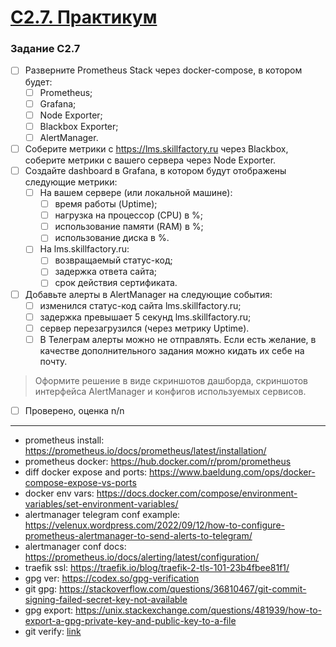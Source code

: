 # [C2.7. Практикум](https://lms.skillfactory.ru/courses/course-v1:SkillFactory+DEVOPS-3.0+2021/courseware/e74c0a6b77f2436d9a308575e12d6e51/bfa1e57e5a6e4fe1acb1694cfde942e4/8?activate_block_id=block-v1%3ASkillFactory%2BDEVOPS-3.0%2B2021%2Btype%40vertical%2Bblock%40510d3b6a4c56463a839cff42daef060c)

### Задание C2.7
- [ ] Разверните Prometheus Stack через docker-compose, в котором будет:
    - [ ] Prometheus;
    - [ ] Grafana;
    - [ ] Node Exporter;
    - [ ] Blackbox Exporter;
    - [ ] AlertManager.
- [ ] Соберите метрики с https://lms.skillfactory.ru через Blackbox, соберите метрики с вашего сервера через Node Exporter.
- [ ] Создайте dashboard в Grafana, в котором будут отображены следующие метрики:
    - [ ] На вашем сервере (или локальной машине):
        - [ ] время работы (Uptime);
        - [ ] нагрузка на процессор (CPU) в %;
        - [ ] использование памяти (RAM) в %;
        - [ ] использование диска в %.
    - [ ] На lms.skillfactory.ru:
        - [ ] возвращаемый статус-код;
        - [ ] задержка ответа сайта;
        - [ ] срок действия сертификата.
- [ ] Добавьте алерты в AlertManager на следующие события:
    - [ ] изменился статус-код сайта lms.skillfactory.ru;
    - [ ] задержка превышает 5 секунд lms.skillfactory.ru;
    - [ ] сервер перезагрузился (через метрику Uptime).
    - [ ] В Телеграм алерты можно не отправлять. Если есть желание, в качестве дополнительного задания можно кидать их себе на почту.
>Оформите решение в виде скриншотов дашборда, скриншотов интерфейса AlertManager и конфигов используемых сервисов.

- [ ] Проверено, оценка n/n

___

* prometheus install: <https://prometheus.io/docs/prometheus/latest/installation/>
* prometheus docker: <https://hub.docker.com/r/prom/prometheus>
* diff docker expose and ports: <https://www.baeldung.com/ops/docker-compose-expose-vs-ports>
* docker env vars: <https://docs.docker.com/compose/environment-variables/set-environment-variables/>
* alertmanager telegram conf example: <https://velenux.wordpress.com/2022/09/12/how-to-configure-prometheus-alertmanager-to-send-alerts-to-telegram/>
* alertmanager conf docs: <https://prometheus.io/docs/alerting/latest/configuration/>
* traefik ssl: <https://traefik.io/blog/traefik-2-tls-101-23b4fbee81f1/>
* gpg ver: <https://codex.so/gpg-verification>
* git gpg: <https://stackoverflow.com/questions/36810467/git-commit-signing-failed-secret-key-not-available>
* gpg export: <https://unix.stackexchange.com/questions/481939/how-to-export-a-gpg-private-key-and-public-key-to-a-file>
* git verify:  [link](https://git-scm.com/book/ru/v2/%D0%98%D0%BD%D1%81%D1%82%D1%80%D1%83%D0%BC%D0%B5%D0%BD%D1%82%D1%8B-Git-%D0%9F%D0%BE%D0%B4%D0%BF%D0%B8%D1%81%D1%8C) 
